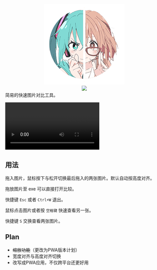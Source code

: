 <div>
	<div align="center">
		<img src="logo.png"/>
	</div>
	<div align="center">
		<img src="https://capsule-render.vercel.app/api?type=transparent&fontColor=dbdbdb&text=PicQuickCompare&height=80&fontSize=48"/>
	</div>
</div>
简易的快速图片对比工具。

![](preview.mp4)

## 用法

拖入图片，鼠标按下与松开切换最后拖入的两张图片。默认自动按高度对齐。

拖放图片至 exe 可以直接打开比较。

快捷键 `Esc` 或者 `Ctrl+W` 退出。

鼠标点击图片或者按 `空格键` 快速查看另一张。

快捷键 `S` 交换查看两张图片。

## Plan

- ~~缩放功能~~（更改为PWA版本计划）
- 宽度对齐与高度对齐切换
- 改写成PWA应用，不仅跨平台还更好用
